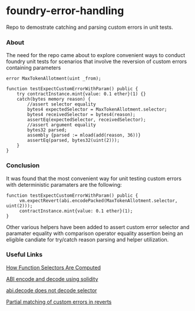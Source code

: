 # foundry-error-handling
Repo to demostrate catching and parsing custom errors in unit tests.


### About

The need for the repo came about to explore convenient ways to conduct foundry unit tests for scenarios that involve the reversion of custom errors containing parameters

```solidity
error MaxTokenAllotment(uint _from);
```

```solidity 
function testExpectCustomErrorWithParam() public {
    try contractInstance.mint{value: 0.1 ether}(1) {}
    catch(bytes memory reason) {
        //assert selector equality
        bytes4 expectedSelector = MaxTokenAllotment.selector;
        bytes4 receivedSelector = bytes4(reason);
        assertEq(expectedSelector, receivedSelector);
        //assert argument equality
        bytes32 parsed; 
        assembly {parsed := mload(add(reason, 36))}
        assertEq(parsed, bytes32(uint(2)));
    }
}
```

### Conclusion
It was found that the most convenient way for unit testing custom errors with deterministic paramaters are the following:

```solidity
function testExpectCustomErrorWithParam() public {
     vm.expectRevert(abi.encodePacked(MaxTokenAllotment.selector, uint(2)));
     contractInstance.mint{value: 0.1 ether}(1);
}
```

Other various helpers have been added to assert custom error selector and paramater equality with comparison operator equality assertion being an eligible candiate for try/catch reason parsing and helper utilization.

### Useful Links
[How Function Selectors Are Computed](https://solidity-by-example.org/function-selector/)

[ABI encode and decode using solidity](https://medium.com/coinmonks/abi-encode-and-decode-using-solidity-2d372a03e110)

[abi.decode does not decode selector](https://github.com/ethereum/solidity/issues/9439)

[Partial matching of custom errors in reverts](https://github.com/foundry-rs/foundry/issues/3725)


